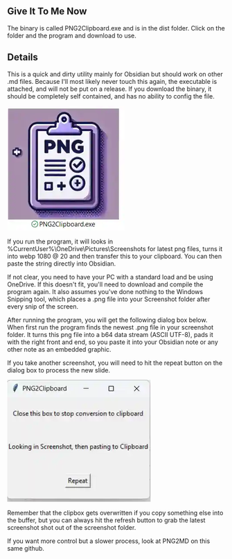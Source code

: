 ## Give It To Me Now

The binary is called PNG2Clipboard.exe and is in the dist folder.  Click on the folder and the program and download to use.

## Details
This is a quick and dirty utility mainly for Obsidian but should work on other .md files.  Because I'll most likely never touch this again, the executable is attached, and will not be put on a release.  If you download the binary, it should be completely self contained, and has no ability to config the file.

![ProgramIcon](./README_display/Icon.webp)


If you run the program, it will looks in %CurrentUser%\OneDrive\Pictures\Screenshots for latest png files, turns it into webp 1080 @ 20 and then transfer this to your clipboard.  You can then paste the string directly into Obsidian.

If not clear, you need to have your PC with a standard load and be using OneDrive.  If this doesn't fit, you'll need to download and compile the program again.  It also assumes you've done nothing to the Windows Snipping tool, which places a .png file into your Screenshot folder after every snip of the screen.

After running the program, you will get the following dialog box below.  When first run the program finds the newest .png file in your screenshot folder.  It turns this png file into a b64 data stream (ASCII UTF-8), pads it with the right front and end, so you paste it into your Obsidian note or any other note as an embedded graphic.

If you take another screenshot, you will need to hit the repeat button on the dialog box to process the new slide.

![ProgramIcon](./README_display/Dialog.webp)

Remember that the clipbox gets overwritten if you copy something else into the buffer, but you can always hit the refresh button to grab the latest screenshot shot out of the screenshot folder.

If you want more control but a slower process, look at PNG2MD on this same github.
